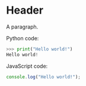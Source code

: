 # Header

A paragraph.

Python code:

```python
>>> print("Hello world!")
Hello world!
```

JavaScript code:

```javascript
console.log("Hello world!");
```
